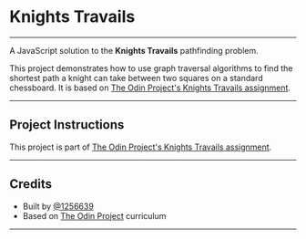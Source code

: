# Knights Travails

---

A JavaScript solution to the **Knights Travails** pathfinding problem.

This project demonstrates how to use graph traversal algorithms to find the shortest path a knight can take between two squares on a standard chessboard. It is based on [The Odin Project's Knights Travails assignment](https://www.theodinproject.com/lessons/javascript-knights-travails).

---

## Project Instructions

This project is part of [The Odin Project's Knights Travails assignment](https://www.theodinproject.com/lessons/javascript-knights-travails).


---

## Credits

- Built by [@1256639](https://github.com/1256639)
- Based on [The Odin Project](https://www.theodinproject.com/) curriculum

---